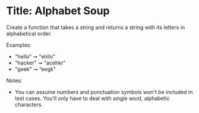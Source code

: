 # Title:  Alphabet Soup
Create a function that takes a string and returns a string with its letters in alphabetical order.

Examples:
* "hello" ➞ "ehllo"
* "hacker" ➞ "acehkr"
* "geek" ➞ “eegk"

Notes:
* You can assume numbers and punctuation symbols won't be included in test cases. You'll only have to deal with single word, alphabetic characters.